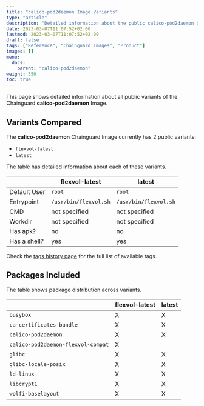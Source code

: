 ```yaml
---
title: "calico-pod2daemon Image Variants"
type: "article"
description: "Detailed information about the public calico-pod2daemon Chainguard Image variants"
date: 2023-03-07T11:07:52+02:00
lastmod: 2023-03-07T11:07:52+02:00
draft: false
tags: ["Reference", "Chainguard Images", "Product"]
images: []
menu:
  docs:
    parent: "calico-pod2daemon"
weight: 550
toc: true
---
```


This page shows detailed information about all public variants of the Chainguard **calico-pod2daemon** Image.

## Variants Compared
The **calico-pod2daemon** Chainguard Image currently has 2 public variants: 

- `flexvol-latest`
- `latest`

The table has detailed information about each of these variants.

|              | flexvol-latest        | latest                |
|--------------|-----------------------|-----------------------|
| Default User | `root`                | `root`                |
| Entrypoint   | `/usr/bin/flexvol.sh` | `/usr/bin/flexvol.sh` |
| CMD          | not specified         | not specified         |
| Workdir      | not specified         | not specified         |
| Has apk?     | no                    | no                    |
| Has a shell? | yes                   | yes                   |

Check the [tags history page](/chainguard/chainguard-images/reference/calico-pod2daemon/tags_history/) for the full list of available tags.

## Packages Included
The table shows package distribution across variants.

|                                    | flexvol-latest | latest |
|------------------------------------|----------------|--------|
| `busybox`                          | X              | X      |
| `ca-certificates-bundle`           | X              | X      |
| `calico-pod2daemon`                | X              | X      |
| `calico-pod2daemon-flexvol-compat` | X              |        |
| `glibc`                            | X              | X      |
| `glibc-locale-posix`               | X              | X      |
| `ld-linux`                         | X              | X      |
| `libcrypt1`                        | X              | X      |
| `wolfi-baselayout`                 | X              | X      |

